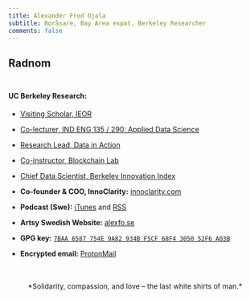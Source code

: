 ```yaml
---
title: Alexander Fred Ojala
subtitle: Boråsare, Bay Area expat, Berkeley Researcher
comments: false
---
```


## Radnom<br><br>
#### **UC Berkeley Research:**
- [Visiting Scholar, IEOR](https://ieor.berkeley.edu/people/visitors)
- [Co-lecturer, IND ENG 135 / 290: Applied Data Science](https://data-x.blog/)
- [Research Lead, Data in Action](http://scet.berkeley.edu/data-x-lab/)
- [Co-instructor, Blockchain Lab](http://scet.berkeley.edu/blockchain-lab/) 
- [Chief Data Scientist, Berkeley Innovation Index](https://berkeleyinnovationindex.org/)
- **Co-founder & COO, InnoClarity:** [innoclarity.com](https://innoclarity.com)

- **Podcast (Swe):** [iTunes](https://itunes.apple.com/us/podcast/bor%C3%A5s-california/id1186954639?mt=2) and [RSS](https://alexfo.se/pod/index.php/feed/podcast/)

- **Artsy Swedish Website:** [alexfo.se](https://alexfo.se)

- **GPG key:** [`7BAA 6587 754E 9A82 934B F5CF 68F4 3050 52F6 A03B`](http://alex.fo/afo_public_key.txt)

- **Encrypted email:** [ProtonMail](mailto:alex.fo@protonmail.com)



<br>
<br>

<center>*Solidarity, compassion, and love – the last white shirts of man.*</center>